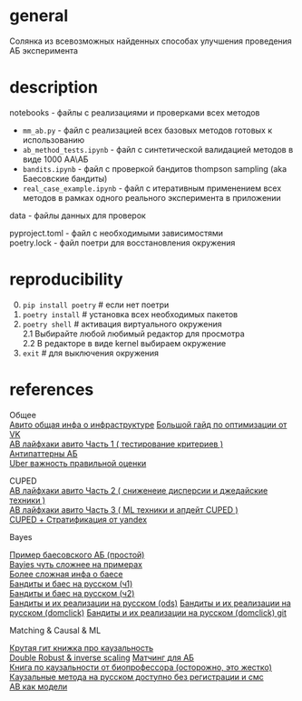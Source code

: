 # general

Солянка из всевозможных найденных способах улучшения проведения АБ эксперимента

# description

notebooks - файлы с реализациями и проверками всех методов
* `mm_ab.py` - файл с реализацией всех базовых методов готовых к использованию
* `ab_method_tests.ipynb` - файл с синтетической валидацией методов в виде 1000 АА\АБ 
* `bandits.ipynb` - файл с проверкой бандитов thompson sampling (aka Баесовские бандиты)
* `real_case_example.ipynb` - файл с итеративным применением всех методов в рамках одного реального эксперимента в приложении

data - файлы данных для проверок

pyproject.toml - файл с необходимыми зависимостями  
poetry.lock - файл поетри для восстановления окружения

# reproducibility

0) `pip install poetry` # если нет поетри
1) `poetry install` # установка всех необходимых пакетов
2) `poetry shell` # активация виртуального окружения  
2.1 Выбирайте любой любимый редактор для просмотра  
2.2 В редакторе в виде kernel выбираем окружение  
3) `exit` # для выключения окружения


# references 

Общее  
[Авито общая инфа о инфраструктуре](https://habr.com/ru/company/avito/blog/454164/)
[Большой гайд по оптимизации от VK](https://vkteam.medium.com/practitioners-guide-to-statistical-tests-ed2d580ef04f)  
[AB лайфхаки авито  Часть 1 ( тестирование критериев )](https://habr.com/ru/company/avito/blog/571094/)  
[Антипаттерны АБ](https://www.evanmiller.org/how-not-to-run-an-ab-test.html)  
[Uber важность правильной оценки](https://eng.uber.com/analyzing-experiment-outcomes/)  

CUPED   
[ AB лайфхаки авито  Часть 2 ( сниженеие дисперсии и джедайские техники )](https://habr.com/ru/company/avito/blog/571096/)  
[ AB лайфхаки авито  Часть 3 ( ML техники и апдейт CUPED )](https://habr.com/ru/company/avito/blog/590105/)  
[CUPED + Стратификация от yandex](https://habr.com/ru/company/yandex/blog/497804/)  

Bayes  

[Пример баесовского АБ (простой)](https://academy.yandex.ru/posts/prostoy-gid-po-bayesovskomu-a-b-testirovaniyu-na-python)  
[Bayies чуть сложнее на примерах](https://medium.com/convoy-tech/the-power-of-bayesian-a-b-testing-f859d2219d5)  
[Более сложная инфа о баесе](https://www.evanmiller.org/bayesian-ab-testing.html)  
[Бандиты и баес на русском (ч1)](https://craftappmobile.com/bayesian-ab-testing-part-1/)  
[Бандиты и баес на русском (ч2)](https://craftappmobile.com/bayesian-ab-testing-part-2/)  
[Бандиты и их реализации на русском (ods)](https://habr.com/ru/company/ods/blog/325416/)
[Бандиты и их реализации на русском (domclick)](https://habr.com/ru/company/domclick/blog/547258/)
[Бандиты и их реализации на русском (domclick) git](https://github.com/WhatIThinkAbout/BabyRobot/tree/master/Multi_Armed_Bandits)

Matching & Causal & ML

[Крутая гит книжка про каузальность](https://matheusfacure.github.io/python-causality-handbook/10-Matching.html)  
[Double Robust & inverse scaling](https://drive.google.com/file/d/1vgwNdBbrSwCaHF7EnJh06Ukpu1mSzIxO/view)
[Матчинг для АБ](https://humboldt-wi.github.io/blog/research/applied_predictive_modeling_19/matching_methods/)  
[Книга по каузальности от биопрофессора (осторожно, это жестко)](https://cdn1.sph.harvard.edu/wp-content/uploads/sites/1268/2021/03/ciwhatif_hernanrobins_30mar21.pdf)  
[Каузальные метода на русском доступно без регистрации и смс](https://koch-kir.medium.com/causal-inference-from-observational-data-%D0%B8%D0%BB%D0%B8-%D0%BA%D0%B0%D0%BA-%D0%BF%D1%80%D0%BE%D0%B2%D0%B5%D1%81%D1%82%D0%B8-%D0%B0-%D0%B2-%D1%82%D0%B5%D1%81%D1%82-%D0%B1%D0%B5%D0%B7-%D0%B0-%D0%B2-%D1%82%D0%B5%D1%81%D1%82%D0%B0-afb84f2579f2)  
[AB как модели](https://lindeloev.github.io/tests-as-linear/)

